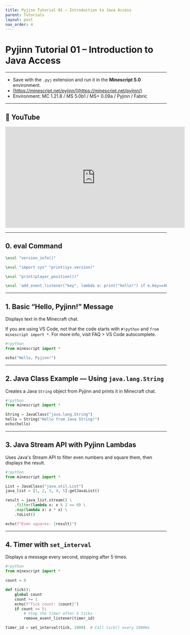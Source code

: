 ```yaml
---
title: Pyjinn Tutorial 01 – Introduction to Java Access
parent: Tutorials
layout: post
nav_order: 4
---
```


# Pyjinn Tutorial 01 – Introduction to Java Access

---

- Save with the `.pyj` extension and run it in the **Minescript 5.0** environment.
- [https://minescript.net/pyjinn/](https://minescript.net/pyjinn/)
- Environment: MC 1.21.8 / MS 5.0b1 / MS+ 0.09a / Pyjinn / Fabric

---

## 🎥 YouTube

<iframe width="560" height="315" src="https://www.youtube.com/embed/EghkRJ5RU1U?si=8IWf_9fpUqL8ww77&amp;start=31" title="YouTube video player" frameborder="0" allow="accelerometer; autoplay; clipboard-write; encrypted-media; gyroscope; picture-in-picture; web-share" referrerpolicy="strict-origin-when-cross-origin" allowfullscreen></iframe>

---

## 0. eval Command

```python
\eval "version_info()"
```
```python
\eval "import sys" "print(sys.version)"
```
```python
\eval "print(player_position())"
```
```python
\eval 'add_event_listener("key", lambda e: print("hello!") if e.key==46 and e.action==1 else None)'
```

---

## 1. Basic “Hello, Pyjinn!” Message

Displays text in the Minecraft chat.

If you are using VS Code, not that the code starts with `#!python` and `from minescript import *`. For more info, visit FAQ > VS Code autocomplete.

```python
#!python
from minescript import *

echo("Hello, Pyjinn!")
```

---

## 2. Java Class Example — Using `java.lang.String`

Creates a Java `String` object from Pyjinn and prints it in Minecraft chat.

```python
#!python
from minescript import *

String = JavaClass("java.lang.String")
hello = String("Hello from Java String!")
echo(hello)
```

---

## 3. Java Stream API with Pyjinn Lambdas

Uses Java's Stream API to filter even numbers and square them, then displays the result.

```python
#!python
from minescript import *

List = JavaClass("java.util.List")
java_list = [1, 2, 3, 4, 5].getJavaList()

result = java_list.stream() \
    .filter(lambda x: x % 2 == 0) \
    .map(lambda x: x * x) \
    .toList()

echo(f"Even squares: {result}")
```

---

## 4. Timer with `set_interval`

Displays a message every second, stopping after 5 times.

```python
#!python
from minescript import *

count = 0

def tick():
    global count
    count += 1
    echo(f"Tick count: {count}")
    if count >= 5:
        # Stop the timer after 5 ticks
        remove_event_listener(timer_id)

timer_id = set_interval(tick, 1000)  # Call tick() every 1000ms
```


